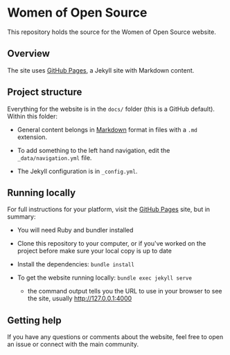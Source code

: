# Women of Open Source

This repository holds the source for the Women of Open Source website.

## Overview

The site uses [GitHub Pages](https://pages.github.com/), a Jekyll site with Markdown content.

## Project structure

Everything for the website is in the `docs/` folder (this is a GitHub default). Within this folder:

* General content belongs in [Markdown](https://docs.github.com/en/get-started/writing-on-github/getting-started-with-writing-and-formatting-on-github/quickstart-for-writing-on-github) format in files with a `.md` extension.

* To add something to the left hand navigation, edit the `_data/navigation.yml` file.

* The Jekyll configuration is in `_config.yml`.

## Running locally

For full instructions for your platform, visit the [GitHub Pages](https://pages.github.com/) site, but in summary:

* You will need Ruby and bundler installed

* Clone this repository to your computer, or if you've worked on the project before make sure your local copy is up to date

* Install the dependencies: `bundle install`

* To get the website running locally: `bundle exec jekyll serve` 
    * the command output tells you the URL to use in your browser to see the site, usually <http://127.0.0.1:4000>

## Getting help

If you have any questions or comments about the website, feel free to open an issue or connect with the main community.

